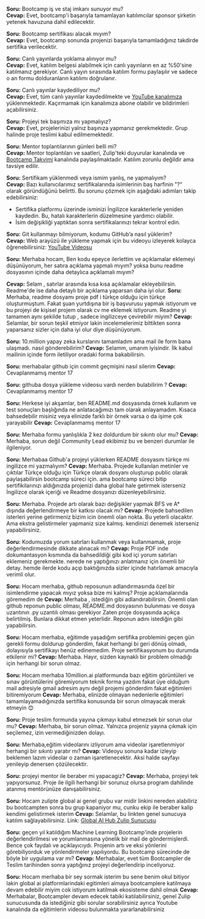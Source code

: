**Soru:** Bootcamp iş ve staj imkanı sunuyor mu?  
**Cevap:** Evet, bootcamp'i başarıyla tamamlayan katılımcılar sponsor şirketin yetenek havuzuna dahil edilecektir.  

**Soru:** Bootcamp sertifikası alacak mıyım?  
**Cevap:** Evet, bootcamp sonunda projenizi başarıyla tamamladığınız takdirde sertifika verilecektir.  

**Soru:** Canlı yayınlarda yoklama alınıyor mu?  
**Cevap:** Evet, katılım belgesi alabilmek için canlı yayınların en az %50'sine katılmanız gerekiyor. Canlı yayın sırasında katılım formu paylaşılır ve sadece o an formu dolduranların katılımı doğrulanır.  

**Soru:** Canlı yayınlar kaydediliyor mu?  
**Cevap:** Evet, tüm canlı yayınlar kaydedilmekte ve [YouTube kanalımıza](https://www.youtube.com/@TurkishAIHub) yüklenmektedir. Kaçırmamak için kanalımıza abone olabilir ve bildirimleri açabilirsiniz.  

**Soru:** Projeyi tek başımıza mı yapmalıyız?  
**Cevap:** Evet, projelerinizi yalnız başınıza yapmanız gerekmektedir. Grup halinde proje teslimi kabul edilmemektedir.  

**Soru:** Mentor toplantılarının günleri belli mi?  
**Cevap:** Mentor toplantıları ve saatleri, Zulip'teki duyurular kanalında ve [Bootcamp Takvimi](https://akbankpythonveyapayzekayagirisbootcamp.zulipchat.com/#narrow/channel/477187-02.2E-Bootcamp-Takvimi/topic/Takvim/near/502863612) kanalında paylaşılmaktadır. Katılım zorunlu değildir ama tavsiye edilir.  

**Soru:** Sertifikam yüklenmedi veya ismim yanlış, ne yapmalıyım?  
**Cevap:** Bazı kullanıcılarımız sertifikalarında isimlerinin baş harfinin "?" olarak göründüğünü belirtti. Bu sorunu çözmek için aşağıdaki adımları takip edebilirsiniz:  
- Sertifika platformu üzerinde isminizi İngilizce karakterlerle yeniden kaydedin. Bu, hatalı karakterlerin düzelmesine yardımcı olabilir.  
- İsim değişikliği yaptıktan sonra sertifikalarınızı tekrar kontrol edin.  

**Soru:** Git kullanmayı bilmiyorum, kodumu GitHub’a nasıl yüklerim?  
**Cevap:** Web arayüzü ile yükleme yapmak için bu videoyu izleyerek kolayca öğrenebilirsiniz: [YouTube Videosu](https://www.youtube.com/watch?v=gJb1XebzNeo)  



**Soru:** Merhaba hocam,
Ben kodu epeyce ilerlettim ve açıklamalar eklemeyi düşünüyorum, her satıra açıklama yapmalı mıyım? yoksa bunu readme dosyasının içinde daha detaylıca açıklamalı mıyım?

**Cevap:** Selam , satırlar arasında kısa kısa açıklamalar ekleyebilirsin. Readme'de ise daha detaylı bir açıklama yaparsan daha iyi olur.
**Soru:** Merhaba, readme dosyamı proje pdf i türkçe olduğu için türkçe oluşturmuştum. Fakat şuan yurtdışına bir iş başvurusu yapmak istiyorum ve bu projeyi de kişisel projem olarak cv me eklemek istiyorum. Readme yi tamamen aynı şekilde tutup , sadece ingilizceye çevirebilir miyim?
**Cevap:** Selamlar, bir sorun teşkil etmiyor lakin incelemelerimiz bittikten sonra yaparsanız sizler için daha iyi olur diye düşünüyorum.

**Soru:** 10.million yapay zeka kurslarını tamamladım ama mail ile form bana ulaşmadı. nasıl gönderebilirim?
**Cevap:** Selamm, umarım iyisindir. İlk kabul mailinin içinde form iletiliyor oradaki forma bakabilirsin.

**Soru:** merhabalar github için commit geçmişini nasıl silerim
**Cevap:** Cevaplanmamış mentor 17

**Soru:** githuba dosya yükleme videosu vardı nerden bulabilirim ?
**Cevap:** Cevaplanmamış mentor 17

**Soru:** Herkese iyi akşamlar, ben README.md dosyasında örnek kullanım ve test sonuçları başlığında ne anlatacağımızı tam olarak anlayamadım. Kısaca bahsedebilir misiniz veya elinizde farklı bir örnek varsa o da işime çok yarayabilir
**Cevap:** Cevaplanmamış mentor 17

**Soru:** Merhaba formu yanlışlıkla 2 kez doldurdum bir sıkıntı olur mu?
**Cevap:** Merhaba, sorun değil Community Lead ekibimiz bu ve benzeri durumlar ile ilgileniyor.

**Soru:** Merhabaa Github'a projeyi yüklerken README dosyasını türkçe mi ingilizce mi yazmalıyım?
**Cevap:** Merhaba. Projede kullanılan metinler ve çıktılar Türkçe olduğu için Türkçe olarak dosyanı oluşturup public olarak paylaşabilirsin bootcamp süreci için. ama bootcamp süreci bitip sertifikilarınızı aldığınızda projenizi daha global hale getirmek isterseniz İngilizce olarak içeriği ve Readme dosyanızı düzenleyebilirsiniz.

**Soru:** Merhaba. Projede artı olarak bazı değişikler yapmak BFS ve A* dışında değerlendirmeye bir katkısı olacak mı?
**Cevap:** Projede bahsedilen isterleri yerine getirmeniz bizim icin önemli olan nokta. Bu yeterli olacaktır. Ama ekstra gelistirmeler yapmaniz size kalmış. kendinizi denemek isterseniz yapabilirsiniz.

**Soru:** Kodumuzda yorum satırları kullanmak veya kullanmamak, proje değerlendirmesinde dikkate alınacak mı?
**Cevap:** Proje PDF inde dokumantasyon kısmında da bahsedildiği gibi kod içi yorum satırları eklemeniz gerekmekte. nerede ne yaptığınızı anlatmanız için önemli bir detay. hemde ilerde kodu açıp baktığınızda sizler içinde hatırlamak amacıyla verimli olur.

**Soru:** Hocam merhaba, github reposunun adlandırmasında özel bir isimlendirme yapacak mıyız yoksa bize mi kalmış? Proje açıklamalarında göremedim de
**Cevap:** Merhaba , istediğin gibi adlandırabilirsin. Önemli olan github reponun public olması, README.md dosyasının bulunması ve dosya uzantının .py uzantılı olması gerekiyor Zaten proje dosyasında açıkça belirtilmiş. Bunlara dikkat etmen yeterlidir. Reponun adını istediğin gibi yapabilirsin.

**Soru:** Hocam merhaba, eğitimde yaşadığım sertifika problemini geçen gün gerekli formu doldurup gönderdim, fakat herhangi bi geri dönüş olmadı, dolayısıyla sertifikayı henüz edinemedim. Proje sertifikasyonum bu durumda etkilenir mi?
**Cevap:** Merhaba. Hayır, sizden kaynaklı bir problem olmadığı için herhangi bir sorun olmaz.

**Soru:** Hocam merhaba 10million.ai platformunda bazı eğitim görüntüleri ve sınav görüntülerini göremiyorum teknik forma yazdım fakat üye olduğum mail adresiyle gmail adresim aynı değil projemi gönderdim fakat eğitimleri bitiremiyorum
**Cevap:** Merhaba, elinizde olmayan nedenlerle eğitimleri tamamlayamadığınızda sertifika konusunda bir sorun olmayacak merak etmeyin :blush:

**Soru:** Proje teslim formunda yayına çıkmayı kabul etmezsek bir sorun olur mu?
**Cevap:** Merhaba, bir sorun olmaz. Yalnızca projeniz yayına çıkmak için seçilemez, izin vermediğinizden dolayı.

**Soru:** Merhaba,eğitim videolarını izliyorum ama videolar işaretlenmiyor herhangi bir sıkıntı yaratır mı?
**Cevap:** Videoyu sonuna kadar izleyip beklemen lazım videolar o zaman işaretlenecektir. Aksi halde sayfayı yenileyip denersen çözülecektir.

**Soru:** projeyi mentor ile beraber mi yapacagiz?
**Cevap:** Merhaba, projeyi tek yapıyorsunuz. Proje ile ilgili herhangi bir sorunuz olursa program dahilinde atanmış mentörünüze danışabilirsiniz.

**Soru:** Hocam zulipte global ai genel grubu var midir linkini nereden alabiliriz bu bootcampten sonra bu grup kapaniyor mu, cunku ekip ile beraber kalip kendimi gelistirmek isterim
**Cevap:** Selamlar, bu linkten genel sunucuya katılım sağlayabilirsiniz. Link: [Global AI Hub Zulip Sunucusu](https://globalaihub.zulipchat.com/join/fa6wmy4oy6ohyczu2lhchovb/)

**Soru:**  geçen yıl katıldığım Machine Learning Bootcamp'inde projelerin değerlendirilmesi ve yorumlanmasına yönelik bir mail de göndermişlerdi. Bence çok faydalı ve açıklayıcıydı. Projenin artı ve eksi yönlerini görebiliyorduk ve yönlendirmeler yapılıyordu. Bu bootcamp sürecinde de böyle bir uygulama var mı?
**Cevap:** Merhabalar, evet tüm Bootcampler de Teslim tarihinden sonra yaptığınız projeyi değerlendirip inceliyoruz.

**Soru:** Hocam merhaba bir sey sormak isterim bu sene benim okul bitiyor lakin global ai platformlarindaki egitimleri almaya bootcamplere katilmaya devam edebilir miyim cok istiyorum katilmak ekosisteme dahil olmak
**Cevap:** Merhabalar, Bootcampler devam edecek tabiki katılabilirsiniz, genel Zulip sunucusunda da istediğiniz gibi sorular sorabilirsiniz ayrıca Youtube kanalında da eğitimlerin videosu bulunmakta yararlanabilirsiniz
